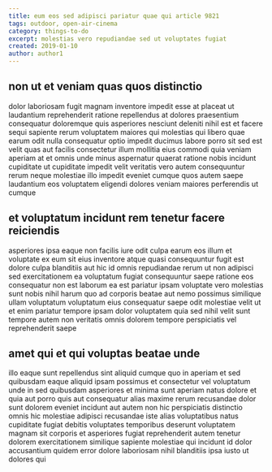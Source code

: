 ```yaml
---
title: eum eos sed adipisci pariatur quae qui article 9821
tags: outdoor, open-air-cinema
category: things-to-do
excerpt: molestias vero repudiandae sed ut voluptates fugiat
created: 2019-01-10
author: author1
---
```


## non ut et veniam quas quos distinctio

dolor laboriosam fugit magnam inventore impedit esse at placeat ut laudantium reprehenderit ratione repellendus at dolores praesentium consequatur doloremque quis asperiores nesciunt deleniti nihil est et facere sequi sapiente rerum voluptatem maiores qui molestias qui libero quae earum odit nulla consequatur optio impedit ducimus labore porro sit sed est velit quas aut facilis consectetur illum mollitia eius commodi quia veniam aperiam at et omnis unde minus aspernatur quaerat ratione nobis incidunt cupiditate ut cupiditate impedit velit veritatis vero autem consequuntur rerum neque molestiae illo impedit eveniet cumque quos autem saepe laudantium eos voluptatem eligendi dolores veniam maiores perferendis ut cumque

## et voluptatum incidunt rem tenetur facere reiciendis

asperiores ipsa eaque non facilis iure odit culpa earum eos illum et voluptate ex eum sit eius inventore atque quasi consequuntur fugit est dolore culpa blanditiis aut hic id omnis repudiandae rerum ut non adipisci sed exercitationem ea voluptatum fugiat consequuntur saepe ratione eos consequatur non est laborum ea est pariatur ipsam voluptate vero molestias sunt nobis nihil harum quo ad corporis beatae aut nemo possimus similique ullam voluptatum voluptatum eius consequatur saepe odit molestiae velit ut et enim pariatur tempore ipsam dolor voluptatem quia sed nihil velit sunt tempore autem non veritatis omnis dolorem tempore perspiciatis vel reprehenderit saepe

## amet qui et qui voluptas beatae unde

illo eaque sunt repellendus sint aliquid cumque quo in aperiam et sed quibusdam eaque aliquid ipsam possimus et consectetur vel voluptatum unde in sed quibusdam asperiores et minima sunt aperiam natus dolore et quia aut porro quis aut consequatur alias maxime rerum recusandae dolor sunt dolorem eveniet incidunt aut autem non hic perspiciatis distinctio omnis hic molestiae adipisci recusandae iste alias voluptatibus natus cupiditate fugiat debitis voluptates temporibus deserunt voluptatem magnam sit corporis et asperiores fugiat reprehenderit autem tenetur dolorem exercitationem similique sapiente molestiae qui incidunt id dolor accusantium quidem error dolore laboriosam nihil blanditiis ipsa iusto ut dolores qui
